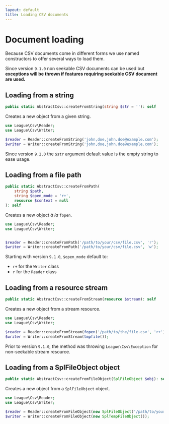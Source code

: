 ```yaml
---
layout: default
title: Loading CSV documents
---
```


# Document loading

Because CSV documents come in different forms we use named constructors to offer several ways to load them.

<p class="message-warning">Since version <code>9.1.0</code> non seekable CSV documents can be used but <strong>exceptions will be thrown if features requiring seekable CSV document are used.</strong></p>

## Loading from a string

~~~php
public static AbstractCsv::createFromString(string $str = ''): self
~~~

Creates a new object from a given string.

~~~php
use League\Csv\Reader;
use League\Csv\Writer;

$reader = Reader::createFromString('john,doe,john.doe@example.com');
$writer = Writer::createFromString('john,doe,john.doe@example.com');
~~~

<p class="message-notice">Since version <code>9.2.0</code> the  <code>$str</code> argument default value is the empty string to ease usage.</p>


## Loading from a file path

~~~php
public static AbstractCsv::createFromPath(
	string $path,
	string $open_mode = 'r+',
	resource $context = null
): self
~~~

Creates a new object *à la* `fopen`.

~~~php
use League\Csv\Reader;
use League\Csv\Writer;


$reader = Reader::createFromPath('/path/to/your/csv/file.csv', 'r');
$writer = Writer::createFromPath('/path/to/your/csv/file.csv', 'w');
~~~

<div class="message-notice">
Starting with version <code>9.1.0</code>, <code>$open_mode</code> default to:
<ul>
<li><code>r+</code> for the <code>Writer</code> class</li>
<li><code>r</code> for the <code>Reader</code> class</li>
</ul>
</div>

## Loading from a resource stream

~~~php
public static AbstractCsv::createFromStream(resource $stream): self
~~~

Creates a new object from a stream resource.

~~~php
use League\Csv\Reader;
use League\Csv\Writer;

$reader = Reader::createFromStream(fopen('/path/to/the/file.csv', 'r+'));
$writer = Writer::createFromStream(tmpfile());
~~~

<p class="message-notice">Prior to version <code>9.1.0</code>, the method was throwing <code>League\Csv\Exception</code> for non-seekable stream resource.</p>

## Loading from a SplFileObject object

~~~php
public static AbstractCsv::createFromFileObject(SplFileObject $obj): self
~~~

Creates a new object from a `SplFileObject` object.

~~~php
use League\Csv\Reader;
use League\Csv\Writer;

$reader = Reader::createFromFileObject(new SplFileObject('/path/to/your/csv/file.csv'));
$writer = Writer::createFromFileObject(new SplTempFileObject());
~~~